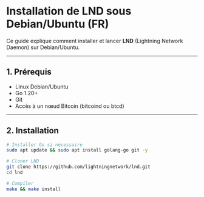 # Installation de LND sous Debian/Ubuntu (FR)

Ce guide explique comment installer et lancer **LND** (Lightning Network Daemon) sur Debian/Ubuntu.

---

## 1. Prérequis
- Linux Debian/Ubuntu
- Go 1.20+
- Git
- Accès à un nœud Bitcoin (bitcoind ou btcd)

---

## 2. Installation
```bash
# Installer Go si nécessaire
sudo apt update && sudo apt install golang-go git -y

# Cloner LND
git clone https://github.com/lightningnetwork/lnd.git
cd lnd

# Compiler
make && make install
